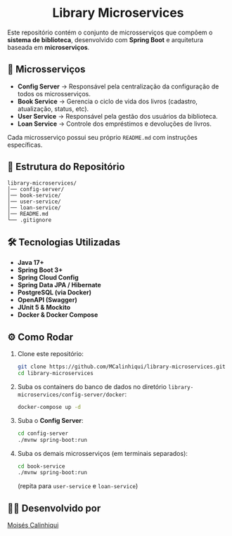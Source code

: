 <h1 align="center" style="font-weight: bold;">Library Microservices</h1>

Este repositório contém o conjunto de microsserviços que compõem o **sistema de biblioteca**, desenvolvido com **Spring Boot** e arquitetura baseada em **microserviços**.

## 🚀 Microsserviços

- **Config Server** → Responsável pela centralização da configuração de todos os microsserviços.
- **Book Service** → Gerencia o ciclo de vida dos livros (cadastro, atualização, status, etc).
- **User Service** → Responsável pela gestão dos usuários da biblioteca.
- **Loan Service** → Controle dos empréstimos e devoluções de livros.

Cada microsserviço possui seu próprio `README.md` com instruções específicas.

## 📂 Estrutura do Repositório

```
library-microservices/
│── config-server/
│── book-service/
│── user-service/
│── loan-service/
│── README.md
└── .gitignore
```

## 🛠️ Tecnologias Utilizadas

- **Java 17+**
- **Spring Boot 3+**
- **Spring Cloud Config**
- **Spring Data JPA / Hibernate**
- **PostgreSQL (via Docker)**
- **OpenAPI (Swagger)**
- **JUnit 5 & Mockito**
- **Docker & Docker Compose**

## ⚙️ Como Rodar

1. Clone este repositório:
   ```bash
   git clone https://github.com/MCalinhiqui/library-microservices.git
   cd library-microservices
   ```

2. Suba os containers do banco de dados no diretório `library-microservices/config-server/docker`:
   ```bash
   docker-compose up -d
   ```

3. Suba o **Config Server**:
   ```bash
   cd config-server
   ./mvnw spring-boot:run
   ```

4. Suba os demais microsserviços (em terminais separados):

   ```bash
   cd book-service
   ./mvnw spring-boot:run
   ```

   (repita para `user-service` e `loan-service`)

## 👨‍💻 Desenvolvido por
[Moisés Calinhiqui](https://github.com/MCalinhiqui)